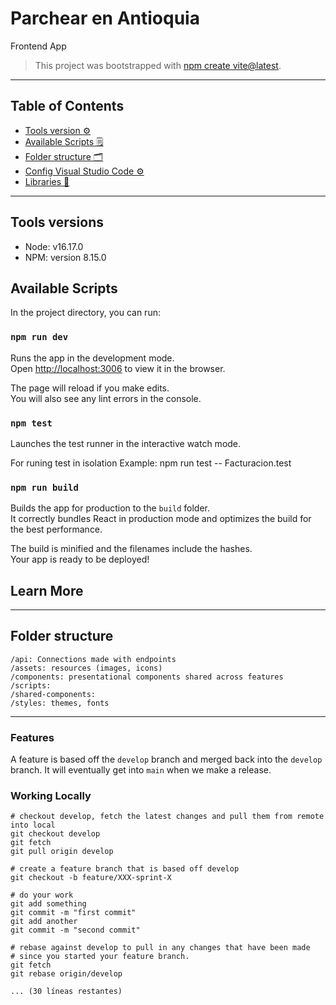 # Parchear en Antioquia

Frontend App

> This project was bootstrapped with [npm create vite@latest](https://github.com/vitejs/vite.git).

---

## Table of Contents

- [Tools version :gear:](#tools-versions)
- [Available Scripts :spiral_notepad:](#available-scripts)
- [Folder structure :card_index_dividers:](#folder-structure)
- [Config Visual Studio Code :gear:](#config-visual-studio-code)
- [Libraries :green_book:](#third-party-core-libraries)

---

## Tools versions

- Node:  v16.17.0
- NPM: version 8.15.0

## Available Scripts

In the project directory, you can run:

### `npm run dev`

Runs the app in the development mode.<br>
Open [http://localhost:3006](http://localhost:3006) to view it in the browser.

The page will reload if you make edits.<br>
You will also see any lint errors in the console.

### `npm test`

Launches the test runner in the interactive watch mode.<br>

For runing test in isolation
Example: npm run test -- Facturacion.test

### `npm run build`

Builds the app for production to the `build` folder.<br>
It correctly bundles React in production mode and optimizes the build for the best performance.

The build is minified and the filenames include the hashes.<br>
Your app is ready to be deployed!

## Learn More

---

## Folder structure

    /api: Connections made with endpoints
    /assets: resources (images, icons)
    /components: presentational components shared across features
    /scripts:
    /shared-components:
    /styles: themes, fonts
    
---

### Features

A feature is based off the `develop` branch and merged back into the `develop` branch.
It will eventually get into `main` when we make a release.

### Working Locally

```
# checkout develop, fetch the latest changes and pull them from remote into local
git checkout develop
git fetch
git pull origin develop

# create a feature branch that is based off develop
git checkout -b feature/XXX-sprint-X

# do your work
git add something
git commit -m "first commit"
git add another
git commit -m "second commit"

# rebase against develop to pull in any changes that have been made
# since you started your feature branch.
git fetch
git rebase origin/develop

... (30 líneas restantes)